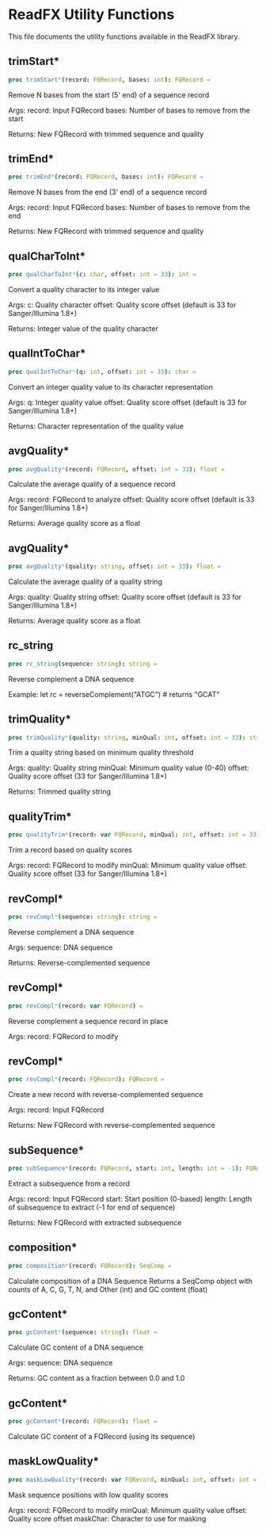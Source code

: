 # ReadFX Utility Functions

This file documents the utility functions available in the ReadFX library.

## trimStart*

```nim
proc trimStart*(record: FQRecord, bases: int): FQRecord =
```

Remove N bases from the start (5' end) of a sequence record

Args:
  record: Input FQRecord
  bases: Number of bases to remove from the start

Returns:
  New FQRecord with trimmed sequence and quality

## trimEnd*

```nim
proc trimEnd*(record: FQRecord, bases: int): FQRecord =
```

Remove N bases from the end (3' end) of a sequence record

Args:
  record: Input FQRecord
  bases: Number of bases to remove from the end

Returns:
  New FQRecord with trimmed sequence and quality

## qualCharToInt*

```nim
proc qualCharToInt*(c: char, offset: int = 33): int =
```

Convert a quality character to its integer value

Args:
  c: Quality character
  offset: Quality score offset (default is 33 for Sanger/Illumina 1.8+)

Returns:
  Integer value of the quality character

## qualIntToChar*

```nim
proc qualIntToChar*(q: int, offset: int = 33): char =
```

Convert an integer quality value to its character representation

Args:
  q: Integer quality value
  offset: Quality score offset (default is 33 for Sanger/Illumina 1.8+)

Returns:
  Character representation of the quality value

## avgQuality*

```nim
proc avgQuality*(record: FQRecord, offset: int = 33): float =
```

Calculate the average quality of a sequence record

Args:
  record: FQRecord to analyze
  offset: Quality score offset (default is 33 for Sanger/Illumina 1.8+)

Returns:
  Average quality score as a float

## avgQuality*

```nim
proc avgQuality*(quality: string, offset: int = 33): float =
```

Calculate the average quality of a quality string

Args:
  quality: Quality string
  offset: Quality score offset (default is 33 for Sanger/Illumina 1.8+)

Returns:
  Average quality score as a float

## rc_string

```nim
proc rc_string(sequence: string): string =
```

Reverse complement a DNA sequence

Example:
  let rc = reverseComplement("ATGC")  # returns "GCAT"

## trimQuality*

```nim
proc trimQuality*(quality: string, minQual: int, offset: int = 33): string =
```

Trim a quality string based on minimum quality threshold

Args:
  quality: Quality string
  minQual: Minimum quality value (0-40)
  offset: Quality score offset (33 for Sanger/Illumina 1.8+)

Returns:
  Trimmed quality string

## qualityTrim*

```nim
proc qualityTrim*(record: var FQRecord, minQual: int, offset: int = 33) =
```

Trim a record based on quality scores

Args:
  record: FQRecord to modify
  minQual: Minimum quality value
  offset: Quality score offset (33 for Sanger/Illumina 1.8+)

## revCompl*

```nim
proc revCompl*(sequence: string): string =
```

Reverse complement a DNA sequence

Args:
  sequence: DNA sequence

Returns:
  Reverse-complemented sequence

## revCompl*

```nim
proc revCompl*(record: var FQRecord) =
```

Reverse complement a sequence record in place

Args:
  record: FQRecord to modify

## revCompl*

```nim
proc revCompl*(record: FQRecord): FQRecord =
```

Create a new record with reverse-complemented sequence

Args:
  record: Input FQRecord

Returns:
  New FQRecord with reverse-complemented sequence

## subSequence*

```nim
proc subSequence*(record: FQRecord, start: int, length: int = -1): FQRecord =
```

Extract a subsequence from a record

Args:
  record: Input FQRecord
  start: Start position (0-based)
  length: Length of subsequence to extract (-1 for end of sequence)

Returns:
  New FQRecord with extracted subsequence

## composition*

```nim
proc composition*(record: FQRecord): SeqComp =
```

Calculate composition of a DNA Sequence
Returns a SeqComp object with counts of A, C, G, T, N, and Other (int) and GC content (float)

## gcContent*

```nim
proc gcContent*(sequence: string): float =
```

Calculate GC content of a DNA sequence

Args:
  sequence: DNA sequence

Returns:
  GC content as a fraction between 0.0 and 1.0

## gcContent*

```nim
proc gcContent*(record: FQRecord): float =
```

Calculate GC content of a FQRecord (using its sequence)

## maskLowQuality*

```nim
proc maskLowQuality*(record: var FQRecord, minQual: int, offset: int = 33, maskChar: char = 'N') =
```

Mask sequence positions with low quality scores

Args:
  record: FQRecord to modify
  minQual: Minimum quality value
  offset: Quality score offset
  maskChar: Character to use for masking

